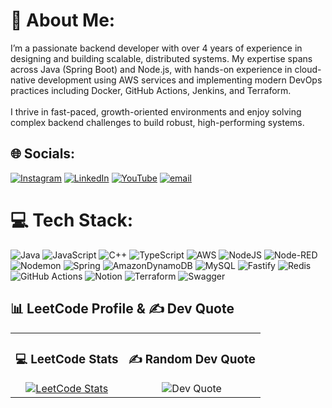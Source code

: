 # 💫 About Me:
I’m a passionate backend developer with over 4 years of experience in designing and building scalable, distributed systems. My expertise spans across Java (Spring Boot) and Node.js, with hands-on experience in cloud-native development using AWS services and implementing modern DevOps practices including Docker, GitHub Actions, Jenkins, and Terraform.<br><br>I thrive in fast-paced, growth-oriented environments and enjoy solving complex backend challenges to build robust, high-performing systems.


## 🌐 Socials:
[![Instagram](https://img.shields.io/badge/Instagram-%23E4405F.svg?logo=Instagram&logoColor=white)](https://instagram.com/vivek_shrivastav_1202) [![LinkedIn](https://img.shields.io/badge/LinkedIn-%230077B5.svg?logo=linkedin&logoColor=white)](https://linkedin.com/in/vivek-verma-705162191) [![YouTube](https://img.shields.io/badge/YouTube-%23FF0000.svg?logo=YouTube&logoColor=white)](https://youtube.com/@vivekverma2604) [![email](https://img.shields.io/badge/Email-D14836?logo=gmail&logoColor=white)](mailto:vivekverma1221998@gmail.com) 

# 💻 Tech Stack:
![Java](https://img.shields.io/badge/java-%23ED8B00.svg?style=flat&logo=openjdk&logoColor=white) ![JavaScript](https://img.shields.io/badge/javascript-%23323330.svg?style=flat&logo=javascript&logoColor=%23F7DF1E) ![C++](https://img.shields.io/badge/c++-%2300599C.svg?style=flat&logo=c%2B%2B&logoColor=white) ![TypeScript](https://img.shields.io/badge/typescript-%23007ACC.svg?style=flat&logo=typescript&logoColor=white) ![AWS](https://img.shields.io/badge/AWS-%23FF9900.svg?style=flat&logo=amazon-aws&logoColor=white) ![NodeJS](https://img.shields.io/badge/node.js-6DA55F?style=flat&logo=node.js&logoColor=white) ![Node-RED](https://img.shields.io/badge/Node--RED-%238F0000.svg?style=flat&logo=node-red&logoColor=white) ![Nodemon](https://img.shields.io/badge/NODEMON-%23323330.svg?style=flat&logo=nodemon&logoColor=%BBDEAD) ![Spring](https://img.shields.io/badge/spring-%236DB33F.svg?style=flat&logo=spring&logoColor=white) ![AmazonDynamoDB](https://img.shields.io/badge/Amazon%20DynamoDB-4053D6?style=flat&logo=Amazon%20DynamoDB&logoColor=white) ![MySQL](https://img.shields.io/badge/mysql-4479A1.svg?style=flat&logo=mysql&logoColor=white) ![Fastify](https://img.shields.io/badge/fastify-%23000000.svg?style=flat&logo=fastify&logoColor=white) ![Redis](https://img.shields.io/badge/redis-%23DD0031.svg?style=flat&logo=redis&logoColor=white) ![GitHub Actions](https://img.shields.io/badge/github%20actions-%232671E5.svg?style=flat&logo=githubactions&logoColor=white) ![Notion](https://img.shields.io/badge/Notion-%23000000.svg?style=flat&logo=notion&logoColor=white) ![Terraform](https://img.shields.io/badge/terraform-%235835CC.svg?style=flat&logo=terraform&logoColor=white) ![Swagger](https://img.shields.io/badge/-Swagger-%23Clojure?style=flat&logo=swagger&logoColor=white)

## 📊 LeetCode Profile & ✍️ Dev Quote

<div align="center">
  <table style="width:100%; table-layout:auto;">
    <tr>
      <td align="center" valign="top">
        <h3>💻 LeetCode Stats</h3>
        <a href="https://leetcode.com/vivek_verma_1202/">
          <img src="https://leetcard.jacoblin.cool/vivek_verma_1202?theme=dark" alt="LeetCode Stats">
        </a>
      </td>
      <td align="center" valign="top">
        <h3>✍️ Random Dev Quote</h3>
        <img src="https://quotes-github-readme.vercel.app/api?type=vertical&theme=radical" alt="Dev Quote">
      </td>
    </tr>
  </table>
</div>
